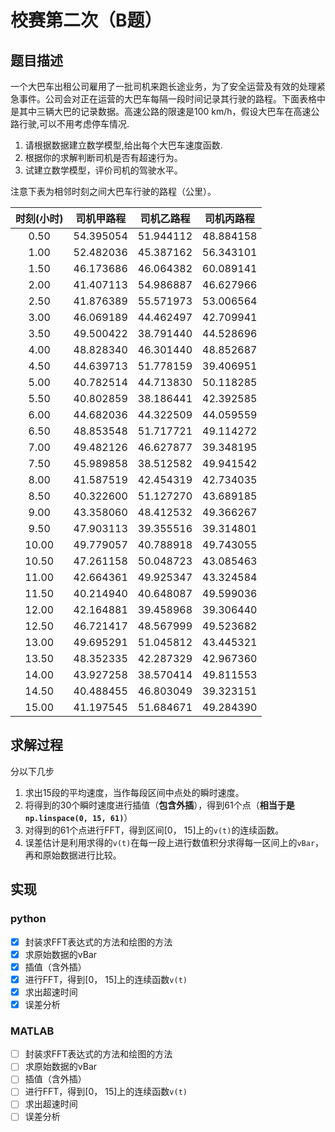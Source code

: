 校赛第二次（B题）
===

题目描述
---
一个大巴车出租公司雇用了一批司机来跑长途业务，为了安全运营及有效的处理紧急事件。公司会对正在运营的大巴车每隔一段时间记录其行驶的路程。下面表格中是其中三辆大巴的记录数据。高速公路的限速是100 km/h，假设大巴车在高速公路行驶,可以不用考虑停车情况.

1. 请根据数据建立数学模型,给出每个大巴车速度函数.
2. 根据你的求解判断司机是否有超速行为。
3. 试建立数学模型，评价司机的驾驶水平。

注意下表为相邻时刻之间大巴车行驶的路程（公里）。

|时刻(小时)|司机甲路程|司机乙路程|司机丙路程|
|:---:|:---:|:---:|:---:|
|0.50|54.395054|51.944112|48.884158|
|1.00|52.482036|45.387162|56.343101|
|1.50|46.173686|46.064382|60.089141|
|2.00|41.407113|54.986887|46.627966|
|2.50|41.876389|55.571973|53.006564|
|3.00|46.069189|44.462497|42.709941|
|3.50|49.500422|38.791440|44.528696|
|4.00|48.828340|46.301440|48.852687|
|4.50|44.639713|51.778159|39.406951|
|5.00|40.782514|44.713830|50.118285|
|5.50|40.802859|38.186441|42.392585|
|6.00|44.682036|44.322509|44.059559|
|6.50|48.853548|51.717721|49.114272|
|7.00|49.482126|46.627877|39.348195|
|7.50|45.989858|38.512582|49.941542|
|8.00|41.587519|42.454319|42.734035|
|8.50|40.322600|51.127270|43.689185|
|9.00|43.358060|48.412532|49.366267|
|9.50|47.903113|39.355516|39.314801|
|10.00|49.779057|40.788918|49.743055|
|10.50|47.261158|50.048723|43.085463|
|11.00|42.664361|49.925347|43.324584|
|11.50|40.214940|40.648087|49.599036|
|12.00|42.164881|39.458968|39.306440|
|12.50|46.721417|48.567999|49.523682|
|13.00|49.695291|51.045812|43.445321|
|13.50|48.352335|42.287329|42.967360|
|14.00|43.927258|38.570414|49.811553|
|14.50|40.488455|46.803049|39.323151|
|15.00|41.197545|51.684671|49.284390|



求解过程
---
分以下几步
1. 求出15段的平均速度，当作每段区间中点处的瞬时速度。
2. 将得到的30个瞬时速度进行插值（**包含外插**），得到61个点（**相当于是`np.linspace(0, 15, 61)`**）
3. 对得到的61个点进行FFT，得到区间[0， 15]上的`v(t)`的连续函数。
4. 误差估计是利用求得的`v(t)`在每一段上进行数值积分求得每一区间上的`vBar`，再和原始数据进行比较。




实现
---

### python
- [x] 封装求FFT表达式的方法和绘图的方法
- [x] 求原始数据的vBar
- [x] 插值（含外插）
- [x] 进行FFT，得到[0， 15]上的连续函数`v(t)`
- [x] 求出超速时间
- [x] 误差分析

### MATLAB
- [ ] 封装求FFT表达式的方法和绘图的方法
- [ ] 求原始数据的vBar
- [ ] 插值（含外插）
- [ ] 进行FFT，得到[0， 15]上的连续函数`v(t)`
- [ ] 求出超速时间
- [ ] 误差分析